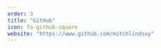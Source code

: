```yaml
---
order: 3
title: "GitHub"
icon: fa-github-square
website: "https://www.github.com/mitchlindsay"
---
```

